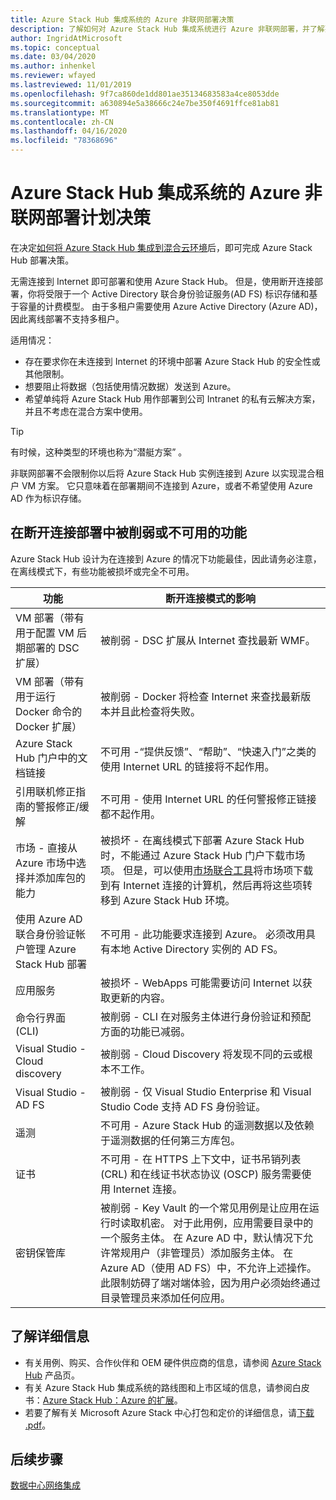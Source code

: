 ```yaml
---
title: Azure Stack Hub 集成系统的 Azure 非联网部署决策
description: 了解如何对 Azure Stack Hub 集成系统进行 Azure 非联网部署，并了解要考虑的规划决策。
author: IngridAtMicrosoft
ms.topic: conceptual
ms.date: 03/04/2020
ms.author: inhenkel
ms.reviewer: wfayed
ms.lastreviewed: 11/01/2019
ms.openlocfilehash: 9f7ca860de1dd801ae35134683583a4ce8053dde
ms.sourcegitcommit: a630894e5a38666c24e7be350f4691ffce81ab81
ms.translationtype: MT
ms.contentlocale: zh-CN
ms.lasthandoff: 04/16/2020
ms.locfileid: "78368696"
---
```

# <a name="azure-disconnected-deployment-planning-decisions-for-azure-stack-hub-integrated-systems"></a>Azure Stack Hub 集成系统的 Azure 非联网部署计划决策
在决定[如何将 Azure Stack Hub 集成到混合云环境](azure-stack-connection-models.md)后，即可完成 Azure Stack Hub 部署决策。

无需连接到 Internet 即可部署和使用 Azure Stack Hub。 但是，使用断开连接部署，你将受限于一个 Active Directory 联合身份验证服务(AD FS) 标识存储和基于容量的计费模型。 由于多租户需要使用 Azure Active Directory (Azure AD)，因此离线部署不支持多租户。

适用情况：
- 存在要求你在未连接到 Internet 的环境中部署 Azure Stack Hub 的安全性或其他限制。
- 想要阻止将数据（包括使用情况数据）发送到 Azure。
- 希望单纯将 Azure Stack Hub 用作部署到公司 Intranet 的私有云解决方案，并且不考虑在混合方案中使用。

> [!TIP]
> 有时候，这种类型的环境也称为“潜艇方案”  。

非联网部署不会限制你以后将 Azure Stack Hub 实例连接到 Azure 以实现混合租户 VM 方案。 它只意味着在部署期间不连接到 Azure，或者不希望使用 Azure AD 作为标识存储。

## <a name="features-that-are-impaired-or-unavailable-in-disconnected-deployments"></a>在断开连接部署中被削弱或不可用的功能 
Azure Stack Hub 设计为在连接到 Azure 的情况下功能最佳，因此请务必注意，在离线模式下，有些功能被损坏或完全不可用。

|功能|断开连接模式的影响|
|-----|-----|
|VM 部署（带有用于配置 VM 后期部署的 DSC 扩展）|被削弱 - DSC 扩展从 Internet 查找最新 WMF。|
|VM 部署（带有用于运行 Docker 命令的 Docker 扩展）|被削弱 - Docker 将检查 Internet 来查找最新版本并且此检查将失败。|
|Azure Stack Hub 门户中的文档链接|不可用 -“提供反馈”、“帮助”、“快速入门”之类的使用 Internet URL 的链接将不起作用。|
|引用联机修正指南的警报修正/缓解|不可用 - 使用 Internet URL 的任何警报修正链接都不起作用。|
|市场 - 直接从 Azure 市场中选择并添加库包的能力|被损坏 - 在离线模式下部署 Azure Stack Hub 时，不能通过 Azure Stack Hub 门户下载市场项。 但是，可以使用[市场联合工具](azure-stack-download-azure-marketplace-item.md)将市场项下载到有 Internet 连接的计算机，然后再将这些项转移到 Azure Stack Hub 环境。|
|使用 Azure AD 联合身份验证帐户管理 Azure Stack Hub 部署|不可用 - 此功能要求连接到 Azure。 必须改用具有本地 Active Directory 实例的 AD FS。|
|应用服务|被损坏 - WebApps 可能需要访问 Internet 以获取更新的内容。|
|命令行界面 (CLI)|被削弱 - CLI 在对服务主体进行身份验证和预配方面的功能已减弱。|
|Visual Studio - Cloud discovery|被削弱 - Cloud Discovery 将发现不同的云或根本不工作。|
|Visual Studio - AD FS|被削弱 - 仅 Visual Studio Enterprise 和 Visual Studio Code 支持 AD FS 身份验证。
遥测|不可用 - Azure Stack Hub 的遥测数据以及依赖于遥测数据的任何第三方库包。|
|证书|不可用 - 在 HTTPS 上下文中，证书吊销列表 (CRL) 和在线证书状态协议 (OSCP) 服务需要使用 Internet 连接。|
|密钥保管库|被削弱 - Key Vault 的一个常见用例是让应用在运行时读取机密。 对于此用例，应用需要目录中的一个服务主体。 在 Azure AD 中，默认情况下允许常规用户（非管理员）添加服务主体。 在 Azure AD（使用 AD FS）中，不允许上述操作。 此限制妨碍了端对端体验，因为用户必须始终通过目录管理员来添加任何应用。

## <a name="learn-more"></a>了解详细信息
- 有关用例、购买、合作伙伴和 OEM 硬件供应商的信息，请参阅 [Azure Stack Hub](https://azure.microsoft.com/overview/azure-stack/) 产品页。
- 有关 Azure Stack Hub 集成系统的路线图和上市区域的信息，请参阅白皮书：[Azure Stack Hub：Azure 的扩展](https://azure.microsoft.com/resources/azure-stack-an-extension-of-azure/)。 
- 若要了解有关 Microsoft Azure Stack 中心打包和定价的详细信息，请[下载 .pdf](https://azure.microsoft.com/mediahandler/files/resourcefiles/5bc3f30c-cd57-4513-989e-056325eb95e1/Azure-Stack-packaging-and-pricing-datasheet.pdf)。 

## <a name="next-steps"></a>后续步骤
[数据中心网络集成](azure-stack-network.md)
